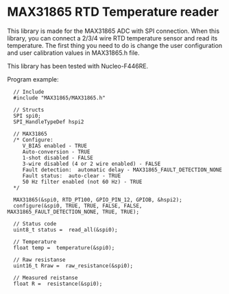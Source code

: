 # MAX31865 RTD Temperature reader

This library is made for the MAX31865 ADC with SPI connection. When this library, you can connect a 2/3/4 wire RTD temperature sensor
and read its temperature. The first thing you need to do is change the user configuration and user calibration values in MAX31865.h file.

This library has been tested with Nucleo-F446RE.

Program example:
```
  // Include
  #include "MAX31865/MAX31865.h"
  
  // Structs
  SPI spi0;
  SPI_HandleTypeDef hspi2

  // MAX31865 
  /* Configure:
     V_BIAS enabled - TRUE
     Auto-conversion - TRUE
     1-shot disabled - FALSE
     3-wire disabled (4 or 2 wire enabled) - FALSE
     Fault detection:  automatic delay - MAX31865_FAULT_DETECTION_NONE
     Fault status:  auto-clear - TRUE
     50 Hz filter enabled (not 60 Hz) - TRUE
  */

  MAX31865(&spi0, RTD_PT100, GPIO_PIN_12, GPIOB, &hspi2);
  configure(&spi0, TRUE, TRUE, FALSE, FALSE, MAX31865_FAULT_DETECTION_NONE, TRUE, TRUE);

  // Status code
  uint8_t status =  read_all(&spi0);
  
  // Temperature
  float temp =  temperature(&spi0);
  
  // Raw resistanse
  uint16_t Rraw =  raw_resistance(&spi0);
  
  // Measured reistanse
  float R =  resistance(&spi0);
```
